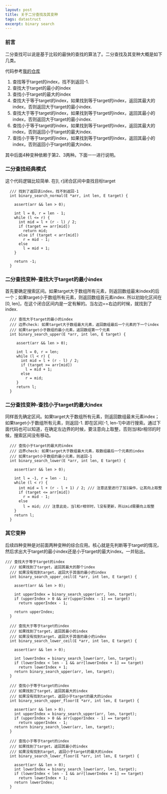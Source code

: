 ```yaml
---
layout: post
title: 关于二分查找及其变种
tags: datastruct
excerpt: binary search
--- 
```


### 前言 

二分查找可以说是基于比较的最快的查找的算法了。二分查找及其变种大概是如下几类。

代码参考[我的仓库](https://github.com/iiicp/datastruct-algorithm/blob/master/BinarySearch/BSearch.h)

1. 查找等于target的index，找不到返回-1.
2. 查找大于target的最小的index
3. 查找小于target的最大的index
4. 查找大于等于target的index，如果找到等于target的index，返回其最大的index，否则返回大于target的最小index.
5. 查找大于等于target的index，如果找到等于target的index，返回其最小的index，否则返回大于target的最小index.
6. 查找小于等于target的index，如果找到等于target的index，返回其最大的index，否则返回小于target的最大index.
7. 查找小于等于target的index，如果找到等于target的index，返回其最小的index，否则返回小于target的最大index. 

其中后面4种变种依赖于第2、3两种。下面一一进行说明。 


### 二分查找经典模式 

这个代码逻辑比较简单. 在[l, r]闭合区间中查找目标target

``` 
  /// 找到了返回该index，找不到返回-1
  int binary_search_normal(E *arr, int len, E target) {

    assert(arr && len > 0);

    int l = 0, r = len - 1;
    while (l <= r) {
      int mid = l + (r - l) / 2;
      if (target == arr[mid])
        return mid;
      else if (target < arr[mid])
        r = mid - 1;
      else
        l = mid + 1;
    }

    return -1;
  }
```  

### 二分查找变种-查找大于target的最小index 

首先要确定搜索区间。如果target大于数组所有元素，则返回数组最末index的后一个；如果target小于数组所有元素，则返回数组首元素index. 所以初始化区间在[0, len]，在这个闭合区间内是一定有解的。当左边==右边的时候，就找到了index.

``` 
  /// 查找大于target的最小的index
  /// 边界check: 如果target大于数组最大元素，返回数组最后一个元素的下一个index
  /// 如果target小于数组的最小元素，返回数组第一个元素
  int binary_search_upper(E *arr, int len, E target) {

     assert(arr && len > 0);

     int l = 0, r = len;
     while (l < r) {
       int mid = l + (r - l) / 2;
       if (target >= arr[mid])
         l = mid + 1;
       else
         r = mid;
     }
     return l;
  }
```   


### 二分查找变种-查找小于target的最大index 

同样首先确定区间。如果target大于数组所有元素，则返回数组最末元素index；如果target小于数组所有元素，则返回-1. 即在区间[-1, len-1]中进行搜索。通过下面代码也可以知道，在确定左边界的时候，要注意向上取整，否则当l和r相邻的时候，搜索区间没有移动。

``` 
  /// 查找小于target的最大的index
  /// 边界check: 如果target大于数组最大元素，取数组最后一个元素的index
  /// 如果target小于数组的最小元素，则返回-1
  int binary_search_lower(E *arr, int len, E target) {

    assert(arr && len > 0);

    int l = -1, r = len - 1;
    while (l < r) {
      int mid = l + (r - l + 1) / 2; /// 注意这里进行了加1操作，让其向上取整
      if (target <= arr[mid])
        r = mid - 1;
      else
        l = mid; /// 注意此处，当l和r相邻时，l没有更新，所以mid需要向上取整
    }
    return l;
  }
```   

### 其它变种 

后续四种变种是对前面两种变种的综合应用。核心就是先判断等于target的情况，然后求出大于target的最小index还是小于target的最大index。一并贴出。 

``` 
/// 查找大于等于target的index
  /// 如果找到了target，返回其最大的那个index
  /// 如果没有找到target，返回大于其值的最小的index
  int binary_search_upper_ceil(E *arr, int len, E target) {

    assert(arr && len > 0);

    int upperIndex = binary_search_upper(arr, len, target);
    if (upperIndex > 0 && arr[upperIndex - 1] == target)
      return upperIndex - 1;

    return upperIndex;
  }

  /// 查找大于等于target的index
  /// 如果找到了target，返回其最小的index
  /// 如果没有找到target，返回大于其值的最小的index
  int binary_search_lower_ceil(E *arr, int len, E target) {

    assert(arr && len > 0);

    int lowerIndex = binary_search_lower(arr, len, target);
    if (lowerIndex < len - 1 && arr[lowerIndex + 1] == target)
      return lowerIndex + 1;
    return binary_search_upper(arr, len, target);
  }

  /// 查找小于等于target的index
  /// 如果找到了target，返回其最大的index
  /// 如果没有找到target，返回小于target的最大的index
  int binary_search_upper_floor(E *arr, int len, E target) {

    assert(arr && len > 0);
    int upperIndex = binary_search_upper(arr, len, target);
    if (upperIndex > 0 && arr[upperIndex - 1] == target)
      return upperIndex - 1;
    return binary_search_lower(arr, len, target);
  }

  /// 查找小于等于target的index
  /// 如果找到了target，返回其最小的index
  /// 如果没有找到target, 返回小于target的最大的index
  int binary_search_lower_floor(E *arr, int len, E target) {

    assert(arr && len > 0);
    int lowerIndex = binary_search_lower(arr, len, target);
    if (lowerIndex < len - 1 && arr[lowerIndex + 1] == target)
      return lowerIndex + 1;
    return lowerIndex;
  }
``` 